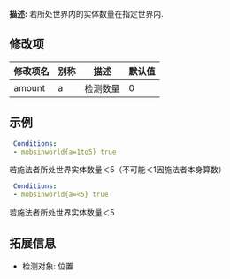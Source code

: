 **描述:** 若所处世界内的实体数量在指定世界内.

修改项
---

| 修改项名  | 别称           | 描述                      | 默认值 |
| --------- | -------------- | ------------------------- | ----- |
| amount    | a     | 检测数量 | 0 |

示例
---

```yaml
 Conditions:
 - mobsinworld{a=1to5} true
```
若施法者所处世界实体数量＜5（不可能＜1因施法者本身算数）
```yaml
 Conditions:
 - mobsinworld{a=<5} true
```
若施法者所处世界实体数量＜5

拓展信息
---

- 检测对象: 位置
